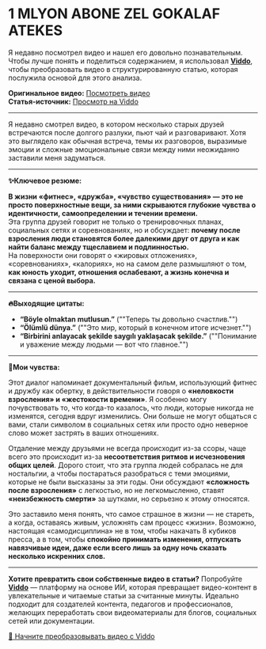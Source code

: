 # 1 MLYON ABONE ZEL GOKALAF ATEKES

Я недавно посмотрел видео и нашел его довольно познавательным. Чтобы лучше понять и поделиться содержанием, я использовал **[Viddo](https://viddo.pro/)**, чтобы преобразовать видео в структурированную статью, которая послужила основой для этого анализа.

**Оригинальное видео:** [Посмотреть видео](https://www.youtube.com/watch?v=EGKPeL4YxZA)  
**Статья-источник:** [Просмотр на Viddo](https://viddo.pro/zh/video-result/aa94c2c8-be73-455d-9ab5-ab9fda90539d)

---

Я недавно смотрел видео, в котором несколько старых друзей встречаются после долгого разлуки, пьют чай и разговаривают. Хотя это выглядело как обычная встреча, темы их разговоров, выразимые эмоции и сложные эмоциональные связи между ними неожиданно заставили меня задуматься.

---

**✨Ключевое резюме:**

**В жизни «фитнес», «дружба», «чувство существования» — это не просто поверхностные вещи, за ними скрываются глубокие чувства о идентичности, самоопределении и течении времени.**  
Эта группа друзей говорит не только о тренировочных планах, социальных сетях и соревнованиях, но и обсуждает: **почему после взросления люди становятся более далекими друг от друга и как найти баланс между тщеславием и подлинностью.**  
На поверхности они говорят о «жировых отложениях», «соревнованиях», «калориях», но на самом деле размышляют о том, **как юность уходит, отношения ослабевают, а жизнь конечна и связана с ценой выбора.**

---

**🔥Выходящие цитаты:**

- **“Böyle olmaktan mutlusun.”** (""Теперь ты довольно счастлив."")  
- **“Ölümlü dünya.”** (""Это мир, который в конечном итоге исчезнет."")  
- **“Birbirini anlayacak şekilde saygılı yaklaşacak şekilde.”** (""Понимание и уважение между людьми — вот что главное."")

---

**🧠Мои чувства:**

Этот диалог напоминает документальный фильм, использующий фитнес и дружбу как обертку, в действительности говоря о **«неловкости взросления» и «жестокости времени»**. Я особенно могу почувствовать то, что когда-то казалось, что люди, которые никогда не изменятся, сегодня вдруг изменились. Они больше не могут общаться с вами, стали символом в социальных сетях или просто одно неверное слово может застрять в ваших отношениях.

Отдаление между друзьями не всегда происходит из-за ссоры, чаще всего это происходит из-за **несоответствия ритмов и исчезновения общих целей**. Дорого стоит, что эта группа людей собралась не для ностальгии, а чтобы постараться разобраться с теми эмоциями, которые не были высказаны за эти годы. Они обсуждают **«сложность после взросления»** с легкостью, но не легкомысленно, ставят **«неизбежность смерти»** за шутками, но серьезно к этому относятся.

Это заставило меня понять, что самое страшное в жизни — не стареть, а когда, оставаясь живым, усложнять сам процесс «жизни». Возможно, настоящая «самодисциплина» не в том, чтобы накачать 8 кубиков пресса, а в том, чтобы **спокойно принимать изменения, отпускать навязчивые идеи, даже если всего лишь за одну ночь сказать несколько искренних слов.**

---

**Хотите превратить свои собственные видео в статьи?** Попробуйте **[Viddo](https://viddo.pro/)** — платформу на основе ИИ, которая превращает видео-контент в увлекательные и читаемые статьи за считанные минуты. Идеально подходит для создателей контента, педагогов и профессионалов, желающих переработать свои видеоматериалы для блогов, социальных сетей или документации.

[🚀 Начните преобразовывать видео с Viddo](https://viddo.pro/)